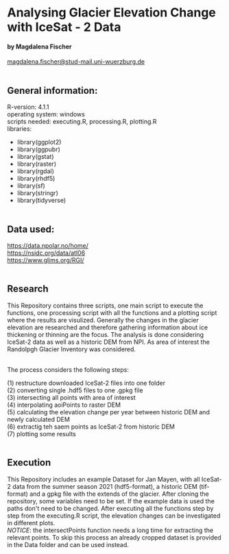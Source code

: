  # Analysing Glacier Elevation Change with IceSat - 2 Data
 #### by Magdalena Fischer 
 magdalena.fischer@stud-mail.uni-wuerzburg.de <br/><br/>

## General information:<br/>
R-version: 4.1.1<br/>
operating system: windows<br/>
scripts needed: executing.R, processing.R, plotting.R<br/>
libraries: <br/>
* library(ggplot2)<br/>
* library(ggpubr)<br/>
* library(gstat)<br/>
* library(raster)<br/>
* library(rgdal)<br/>
* library(rhdf5)<br/>
* library(sf)<br/>
* library(stringr)<br/>
* library(tidyverse)<br/><br/>

## Data used:<br/>
https://data.npolar.no/home/<br/>
https://nsidc.org/data/atl06<br/>
https://www.glims.org/RGI/<br/><br/>



 ## Research
 This Repository contains three scripts, one main script to execute the functions, 
 one processing script with all the functions and a plotting script where the results are visulized.
 Generally the changes in the glacier elevation are researched and therefore gathering information
 about ice thickening or thinning are the focus. The analysis is done considering IceSat-2
 data as well as a historic DEM from NPI. As area of interest the
 Randolpgh Glacier Inventory was considered.<br/><br/>



 The process considers the following steps:<br/>

(1) restructure downloaded IceSat-2 files into one folder<br/>
(2) converting single .hdf5 files to one .gpkg file<br/>
(3) intersecting all points with area of interest<br/>
(4) interpolating aoiPoints to raster DEM<br/>
(5) calculating the elevation change per year between historic DEM and newly calculated DEM<br/>
(6) extractig teh saem points as IceSat-2 from historic DEM <br/>
(7) plotting some results<br/><br/>

## Execution
This Repository includes an example Dataset for Jan Mayen, with all IceSat-2 data from the summer season 2021 (hdf5-format), a historic DEM (tif-format) and a gpkg file with the extends 
of the glacier. After cloning the repository, some variables need to be set. If the example data is used the paths don't need to be changed. After executing all 
the functions step by step from the executing.R script, the elevation changes can be investigated in different plots. <br/>*NOTICE*: the intersectPoints function 
needs a long time for extracting the relevant points. To skip this process an already cropped dataset is provided in the Data folder and can be used instead.
